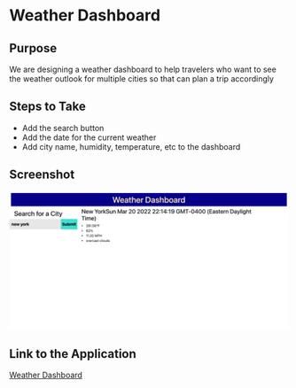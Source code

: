 # Weather Dashboard

## Purpose
We are designing a weather dashboard to help travelers who want to see the weather outlook for multiple cities so that can plan a trip accordingly

## Steps to Take
- Add the search button
- Add the date for the current weather
- Add city name, humidity, temperature, etc to the dashboard

## Screenshot

![img](./Develop/img.png)

## Link to the Application
[Weather Dashboard](https://wangheer2010.github.io/WeatherDashboard/)